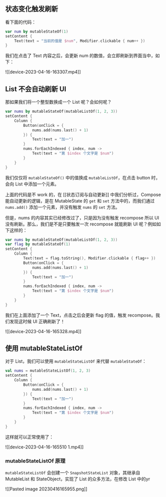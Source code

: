 ## 状态变化触发刷新

看下面的代码：

```kotlin
var num by mutableStateOf(1)  
setContent {  
    Text(text = "当前的值是 $num", Modifier.clickable { num++ })  
}
```

我们在点击了 Text 内容之后，会更新 num 的数值，会立即刷新到界面当中，如下：

![[device-2023-04-16-163307.mp4]] 

## List 不会自动刷新 UI

那如果我们将一个整型数换成一个 List 呢？会如何呢？

```kotlin
var nums by mutableStateOf(mutableListOf(1, 2, 3))  
setContent {  
    Column {  
        Button(onClick = {  
            nums.add(nums.last() + 1)  
        }) {  
            Text(text = "加一")  
        }  
        nums.forEachIndexed { index, num ->  
            Text(text = "第 $index 个文字是 $num")  
        }  
    }
}
```

我们仅仅将 `mutableStateOf()` 中的值换成 `mutableListOf`，在点击 button 时，会向  List 中添加一个元素。

上面的代码是不 work 的，在 [[状态订阅与自动更新]] 中我们分析过，Compose 能自动更新的逻辑，是在 MutableState 的 `get` 和 `set` 方法中的，而我们通过 `nums.add()` 添加一个元素，并没有触发 `nums` 的 `set` 方法。

但是，nums 的内容其实已经修改过了，只是因为没有触发 recompose 所以 UI 没有刷新。那么，我们是不是只要触发一次 recompose 就能刷新 UI 呢？例如如下这样的：

```kotlin
var nums by mutableStateOf(mutableListOf(1, 2, 3))  
var flag by mutableStateOf(1)  
setContent {  
    Column {  
        Text(text = flag.toString(), Modifier.clickable { flag++ })  
        Button(onClick = {  
            nums.add(nums.last() + 1)  
        }) {  
            Text(text = "加一")  
        }  
        nums.forEachIndexed { index, num ->  
            Text(text = "第 $index 个文字是 $num")  
        }  
    }
}
```

我们在上面添加了一个 Text，点击之后会更新 flag 的值，触发 recompose。我们发现这时候 UI 正确刷新了！

![[device-2023-04-16-165328.mp4]]

## 使用 mutableStateListOf

对于 List，我们可以使用 `mutableStateListOf` 来代替 `mutableStateOf`：

```kotlin
val nums = mutableStateListOf(1, 2, 3)  
setContent {  
    Column {  
        Button(onClick = {  
            nums.add(nums.last() + 1)  
        }) {  
            Text(text = "加一")  
        }  
        nums.forEachIndexed { index, num ->  
            Text(text = "第 $index 个文字是 $num")  
        }  
    }
}
```

这样就可以正常使用了：

![[device-2023-04-16-165510 1.mp4]]

### mutableStateListOf 原理

`mutableStateListOf` 会创建一个 `SnapshotStateList` 对象，其继承自 MutableList 和 StateObject，实现了 List 的众多方法，在修改 List 中的yr

![[Pasted image 20230416165955.png]]

